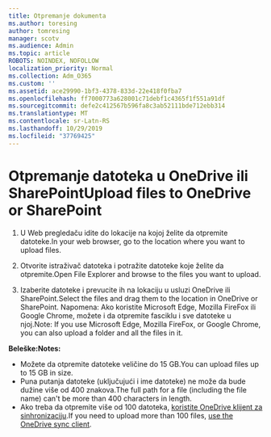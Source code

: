```yaml
---
title: Otpremanje dokumenta
ms.author: toresing
author: tomresing
manager: scotv
ms.audience: Admin
ms.topic: article
ROBOTS: NOINDEX, NOFOLLOW
localization_priority: Normal
ms.collection: Adm_O365
ms.custom: ''
ms.assetid: ace29990-1bf3-4378-833d-22e418f0fba7
ms.openlocfilehash: ff7000773a628001c71debf1c4365f1f551a91df
ms.sourcegitcommit: defe2c412567b596fa8c3ab52111bde712ebb314
ms.translationtype: MT
ms.contentlocale: sr-Latn-RS
ms.lasthandoff: 10/29/2019
ms.locfileid: "37769425"
---
```

# <a name="upload-files-to-onedrive-or-sharepoint"></a><span data-ttu-id="d34a1-102">Otpremanje datoteka u OneDrive ili SharePoint</span><span class="sxs-lookup"><span data-stu-id="d34a1-102">Upload files to OneDrive or SharePoint</span></span>

1. <span data-ttu-id="d34a1-103">U Web pregledaču idite do lokacije na kojoj želite da otpremite datoteke.</span><span class="sxs-lookup"><span data-stu-id="d34a1-103">In your web browser, go to the location where you want to upload files.</span></span>
    
2. <span data-ttu-id="d34a1-104">Otvorite istraživač datoteka i potražite datoteke koje želite da otpremite.</span><span class="sxs-lookup"><span data-stu-id="d34a1-104">Open File Explorer and browse to the files you want to upload.</span></span>
    
3. <span data-ttu-id="d34a1-105">Izaberite datoteke i prevucite ih na lokaciju u usluzi OneDrive ili SharePoint.</span><span class="sxs-lookup"><span data-stu-id="d34a1-105">Select the files and drag them to the location in OneDrive or SharePoint.</span></span> <span data-ttu-id="d34a1-106">Napomena: Ako koristite Microsoft Edge, Mozilla FireFox ili Google Chrome, možete i da otpremite fasciklu i sve datoteke u njoj.</span><span class="sxs-lookup"><span data-stu-id="d34a1-106">Note: If you use Microsoft Edge, Mozilla FireFox, or Google Chrome, you can also upload a folder and all the files in it.</span></span>
    
<span data-ttu-id="d34a1-107">**Beleške:**</span><span class="sxs-lookup"><span data-stu-id="d34a1-107">**Notes:**</span></span>

- <span data-ttu-id="d34a1-108">Možete da otpremite datoteke veličine do 15 GB.</span><span class="sxs-lookup"><span data-stu-id="d34a1-108">You can upload files up to 15 GB in size.</span></span> 
- <span data-ttu-id="d34a1-109">Puna putanja datoteke (uključujući i ime datoteke) ne može da bude dužine više od 400 znakova.</span><span class="sxs-lookup"><span data-stu-id="d34a1-109">The full path for a file (including the file name) can't be more than 400 characters in length.</span></span> 
- <span data-ttu-id="d34a1-110">Ako treba da otpremite više od 100 datoteka, [koristite OneDrive klijent za sinhronizaciju](https://go.microsoft.com/fwlink/?linkid=866427).</span><span class="sxs-lookup"><span data-stu-id="d34a1-110">If you need to upload more than 100 files, [use the OneDrive sync client](https://go.microsoft.com/fwlink/?linkid=866427).</span></span> 
  

